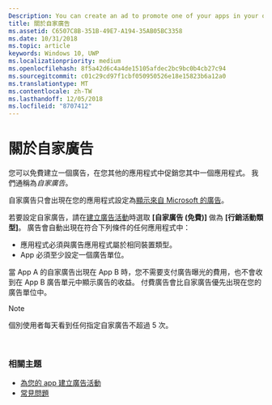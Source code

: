```yaml
---
Description: You can create an ad to promote one of your apps in your other apps, for free. We call these house ads.
title: 關於自家廣告
ms.assetid: C6507C8B-351B-49E7-A194-35AB05BC3358
ms.date: 10/31/2018
ms.topic: article
keywords: Windows 10, UWP
ms.localizationpriority: medium
ms.openlocfilehash: 8f5a42d6c4a4de15105afdec2bc9bc0b4cb27c94
ms.sourcegitcommit: c01c29cd97f1cbf050950526e18e15823b6a12a0
ms.translationtype: MT
ms.contentlocale: zh-TW
ms.lasthandoff: 12/05/2018
ms.locfileid: "8707412"
---
```

# <a name="about-house-ads"></a>關於自家廣告


您可以免費建立一個廣告，在您其他的應用程式中促銷您其中一個應用程式。 我們通稱為*自家廣告*。

自家廣告只會出現在您的應用程式設定為[顯示來自 Microsoft 的廣告](../monetize/display-ads-in-your-app.md)。

若要設定自家廣告，請在[建立廣告活動](create-an-ad-campaign-for-your-app.md)時選取 **\[自家廣告 (免費)\]** 做為 **\[行銷活動類型\]**。 廣告會自動出現在符合下列條件的任何應用程式中：

-   應用程式必須與廣告應用程式屬於相同裝置類型。
-   App 必須至少設定一個廣告單位。

當 App A 的自家廣告出現在 App B 時，您不需要支付廣告曝光的費用，也不會收到在 App B 廣告單元中顯示廣告的收益。 付費廣告會比自家廣告優先出現在您的廣告單位中。

>[!NOTE]
> 個別使用者每天看到任何指定自家廣告不超過 5 次。

 

### <a name="related-topics"></a>相關主題


* [為您的 app 建立廣告活動](create-an-ad-campaign-for-your-app.md)
* [常見問題](common-questions.md)
